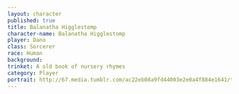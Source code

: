 ```yaml
---
layout: character
published: true
title: Balanatha Higglestomp
character-name: Balanatha Higglestomp
player: Dano
class: Sorcerer
race: Human
background: 
trinket: A old book of nursery rhymes 
category: Player
portrait: http://67.media.tumblr.com/ac22eb08a9fd44003e2e0a4f884e1641/tumblr_o1llmtXcyd1sjxgryo1_r2_1280.jpg
---
```

